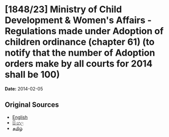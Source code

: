# [1848/23] Ministry of Child Development & Women's Affairs - Regulations made under Adoption of children ordinance (chapter 61) (to notify that the number of Adoption orders make by all courts for 2014 shall be 100)

**Date:** 2014-02-05

## Original Sources

- [English](https://documents.gov.lk/view/extra-gazettes/2014/2/1848-23_E.pdf)
- [සිංහල](https://documents.gov.lk/view/extra-gazettes/2014/2/1848-23_S.pdf)
- [தமிழ்](https://documents.gov.lk/view/extra-gazettes/2014/2/1848-23_T.pdf)
